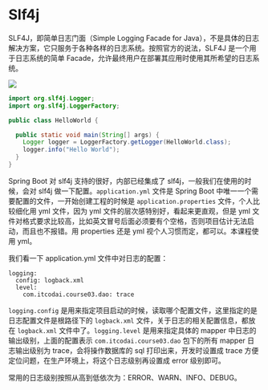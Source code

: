 # Slf4j

SLF4J，即简单日志门面（Simple Logging Facade for Java），不是具体的日志解决方案，它只服务于各种各样的日志系统。按照官方的说法，SLF4J 是一个用于日志系统的简单 Facade，允许最终用户在部署其应用时使用其所希望的日志系统。

![](http://www.slf4j.org/images/concrete-bindings.png)

```java
import org.slf4j.Logger;
import org.slf4j.LoggerFactory;

public class HelloWorld {

  public static void main(String[] args) {
    Logger logger = LoggerFactory.getLogger(HelloWorld.class);
    logger.info("Hello World");
  }
}
```

Spring Boot 对 slf4j 支持的很好，内部已经集成了 slf4j，一般我们在使用的时候，会对 slf4j 做一下配置。`application.yml` 文件是 Spring Boot 中唯一一个需要配置的文件，一开始创建工程的时候是 `application.properties` 文件，个人比较细化用 yml 文件，因为 yml 文件的层次感特别好，看起来更直观，但是 yml 文件对格式要求比较高，比如英文冒号后面必须要有个空格，否则项目估计无法启动，而且也不报错。用 properties 还是 yml 视个人习惯而定，都可以。本课程使用 yml。

我们看一下 application.yml 文件中对日志的配置：

```
logging:
  config: logback.xml
  level:
    com.itcodai.course03.dao: trace
```

`logging.config` 是用来指定项目启动的时候，读取哪个配置文件，这里指定的是日志配置文件是根路径下的 `logback.xml` 文件，关于日志的相关配置信息，都放在 `logback.xml` 文件中了。`logging.level` 是用来指定具体的 mapper 中日志的输出级别，上面的配置表示 `com.itcodai.course03.dao` 包下的所有 mapper 日志输出级别为 trace，会将操作数据库的 sql 打印出来，开发时设置成 trace 方便定位问题，在生产环境上，将这个日志级别再设置成 error 级别即可。

常用的日志级别按照从高到低依次为：ERROR、WARN、INFO、DEBUG。
